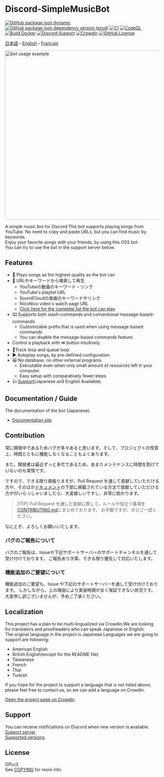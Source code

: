 # Discord-SimpleMusicBot
[![GitHub package.json dynamic](https://img.shields.io/github/package-json/version/mtripg6666tdr/Discord-SimpleMusicBot/master)](https://github.com/mtripg6666tdr/Discord-SimpleMusicBot/blob/master/package.json) [![GitHub package.json dependency version (prod)](https://img.shields.io/badge/dynamic/json?color=blue&label=oceanic.js&query=%24.dependencies%5B%22oceanic.js%22%5D&url=https%3A%2F%2Fraw.githubusercontent.com%2Fmtripg6666tdr%2FDiscord-SimpleMusicBot%2Fmaster%2Fpackage.json)](https://github.com/OceanicJS/Oceanic) [![CI](https://github.com/mtripg6666tdr/Discord-SimpleMusicBot/actions/workflows/test.yml/badge.svg)](https://github.com/mtripg6666tdr/Discord-SimpleMusicBot/actions/workflows/test.yml) [![CodeQL](https://github.com/mtripg6666tdr/Discord-SimpleMusicBot/actions/workflows/codeql-analysis.yml/badge.svg)](https://github.com/mtripg6666tdr/Discord-SimpleMusicBot/actions/workflows/codeql-analysis.yml) [![Build Docker](https://github.com/mtripg6666tdr/Discord-SimpleMusicBot/actions/workflows/build-docker.yml/badge.svg)](https://github.com/mtripg6666tdr/Discord-SimpleMusicBot/actions/workflows/build-docker.yml) [![Discord Support](https://img.shields.io/discord/847435307582095360?label=discord&logo=discord&logoColor=white)](https://sr.usamyon.moe/8QZw) [![Crowdin](https://badges.crowdin.net/discord-simplemusicbot/localized.svg)](https://crowdin.com/project/discord-simplemusicbot) [![GitHub License](https://img.shields.io/github/license/mtripg6666tdr/Discord-SimpleMusicBot)](LICENSE)

[日本語](/README.md)・[English](/locales/README.en-US.md)・[Français](/locales/README.fr-FR.md)

<img alt="bot usage example" src="https://user-images.githubusercontent.com/56076195/218059644-2ebdf405-b9f8-4561-a3cc-2bcecf09f145.png" width="550" />

A simple music bot for Discord.This bot supports playing songs from YouTube. No need to copy and paste URLs, but you can find music by keywords.  
Enjoy your favorite songs with your friends, by using this OSS bot.  
You can try to use the bot in the support server below.

## Features
- 🎵 Plays songs as the highest quality as the bot can
- 🔎 URLやキーワードから検索して再生
  - YouTubeの動画のキーワード・リンク
  - YouTube's playlist URL
  - SoundCloudの楽曲のキーワードやリンク
  - NicoNico video's watch page URL
  - [Click here for the complete list the bot can play](https://web.usamyon.moe/Discord-SimpleMusicBot/docs/guide/feature/overview)
- ⌨️ Supports both slash-commands and conventional message-based-commands
  - Customizable prefix that is used when using message-based commands
  - You can disable the message-based commands feature.
- Control a playback with ⏯️ button intuitively.
- 🔁Track loop and queue loop
- ▶️ Autoplay songs, by pre-defined configuration
- 😸 No database, no other external programs.
  - Executable even when only small amount of resources left in your computer.
  - Easy setup with comparatively fewer steps
- 👍 [Support](#サポート)(Japanese and English Available).

## Documentation / Guide
The documentation of the bot (Japanese).
- [Documentation site](https://web.usamyon.moe/Discord-SimpleMusicBot/)

## Contribution
常に開発中であるためバグが多々あると思います。そして、プロジェクトの性質上、時間とともに機能しなくなることもよくあります。

また、開発者は最近ずっと多忙であるため、あまりメンテナンスに時間を割けていないのも実情です<!--[^1]-->。

<!--
[^1]: GitHub Sponsors を通して私に寄付いただけると、こちらに割ける時間を確保しやすくなります[^2]。寄付に関わらず、サポートの対応に影響はありません。
[^2]: もしよろしければご検討ください。ご不便おかけし申し訳ございません。できる限り頑張ります。
-->

ですので、できる限り頑張りますが、Pull Request を通して貢献していただける方や、そのほか[ドキュメント](https://web.usamyon.moe/Discord-SimpleMusicBot/)の下部に掲載されている方法で貢献していただける方ががいらっしゃいましたら、大変嬉しいですし、非常に助かります。

> [!TIP] Pull Request を通した貢献に際して、ルールや役立つ事項を[CONTRIBUTING.md](.github/CONTRIBUTING.md)にまとめております。 お手数ですが、ぜひご一読ください。

なにとぞ、よろしくお願いいたします。

### バグのご報告について
バグのご報告は、Issueや下記サポートサーバーのサポートチャンネルを通して受け付けております。 ご報告あり次第、できる限り優先して対応いたします。

### 機能追加のご要望について
機能追加のご要望も、Issue や下記のサポートサーバーを通して受け付けております。 しかしながら、上の理由により実装時期が全く保証できない状況です。大変申し訳ございませんが、予めご了承ください。

## Localization
This project has a plan to be multi-lingualized via Crowdin.We are looking for translators and proofreaders who can speak Japanese or English.  
The original language in the project is Japanese.Languages we are going to support are following:
* American English
* British English(except for the README file)
* Taiwanese
* French
* Thai
* Turkish

If you hope for the project to support a language that is not listed above, please feel free to contact us, so we can add a language on Crowdin.

[Open the project page on Crowdin](https://crowdin.com/project/discord-simplemusicbot)

## Support
You can receive notifications on Discord when new version is available.   
[Support server](https://sr.usamyon.moe/8QZw)  
[Supported versions](https://web.usamyon.moe/Discord-SimpleMusicBot/docs/next/setup/support)

## License
GPLv3  
See [COPYING](COPYING) for more info.

